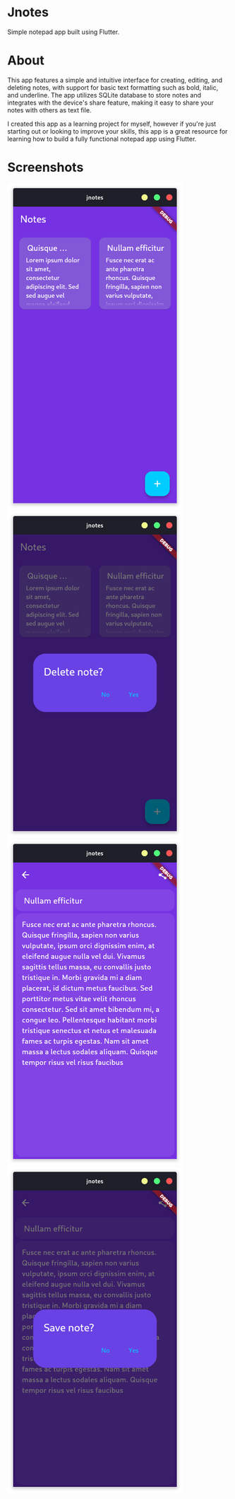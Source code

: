 # Jnotes

Simple notepad app built using Flutter.

# About

This app features a simple and intuitive interface for creating, editing, and deleting notes, with support for basic text formatting such as bold, italic, and underline. The app utilizes SQLite database to store notes and integrates with the device's share feature, making it easy to share your notes with others  as text file.

I created this app as a learning project for myself, however if you're just starting out or looking to improve your skills, this app is a great resource for learning how to build a fully functional notepad app using Flutter.

# Screenshots

<img src='https://raw.githubusercontent.com/calheiros/jnotes/main/Screenshots/Captura%20de%20tela%20de%202023-04-11%2017-30-48.png'/><img src='https://raw.githubusercontent.com/calheiros/jnotes/main/Screenshots/Captura%20de%20tela%20de%202023-04-11%2017-32-49.png'/><img src='https://raw.githubusercontent.com/calheiros/jnotes/main/Screenshots/Captura%20de%20tela%20de%202023-04-11%2017-32-15.png'/><img src='https://raw.githubusercontent.com/calheiros/jnotes/main/Screenshots/Captura%20de%20tela%20de%202023-04-11%2017-32-32.png'/>
